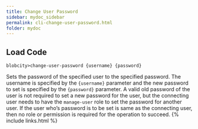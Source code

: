 ```yaml
---
title: Change User Password
sidebar: mydoc_sidebar
permalink: cli-change-user-password.html
folder: mydoc
---
```


## Load Code

```
blobcity>change-user-password {username} {password}
```

Sets the password of the specified user to the specified password. The username is specified by the `{username}` parameter and the new password to set is specified by the `{password}` parameter. A valid old password of the user is not required to set a new password for the user, but the connecting user needs to have the `manage-user` role to set the password for another user. If the user who’s password is to be set is same as the connecting user, then no role or permission is required for the operation to succeed.
{% include links.html %}
